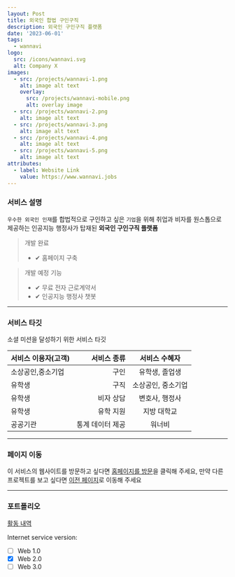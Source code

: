 ```yaml
---
layout: Post
title: 외국인 합법 구인구직
description: 외국인 구인구직 플랫폼
date: '2023-06-01'
tags:
  - wannavi
logo:
  src: /icons/wannavi.svg
  alt: Company X
images:
  - src: /projects/wannavi-1.png
    alt: image alt text
    overlay:
      src: /projects/wannavi-mobile.png
      alt: overlay image
  - src: /projects/wannavi-2.png
    alt: image alt text
  - src: /projects/wannavi-3.png
    alt: image alt text
  - src: /projects/wannavi-4.png
    alt: image alt text
  - src: /projects/wannavi-5.png
    alt: image alt text
attributes:
  - label: Website Link
    value: https://www.wannavi.jobs
---
```


### 서비스 설명

`우수한 외국인 인재`를 합법적으로 구인하고 싶은 `기업`을 위해 취업과 
비자를 원스톱으로 제공하는 인공지능 행정사가 탑재된 **외국인 구인구직 플랫폼**

> 개발 완료
> - ✔ 홈페이지 구축

> 개발 예정 기능
> - ✔ 무료 전자 근로계약서
> - ✔ 인공지능 행정사 챗봇

---

### 서비스 타깃

소셜 미션을 달성하기 위한 서비스 타깃

|서비스 이용자(고객) |서비스 종류  | 서비스 수혜자|
|:--- | ---: | :---:|
|소상공인,중소기업|구인|유학생, 졸업생|
|유학생|구직|소상공인, 중소기업|
|유학생|비자 상담|변호사, 행정사|
|유학생|유학 지원|지방 대학교|
|공공기관|통계 데이터 제공|워너비|

---

### 페이지 이동

이 서비스의 웹사이트를 방문하고 싶다면 [홈페이지를 방문](https://www.wannavi.jobs)을 클릭해 주세요, 만약 다른 프로젝트를 보고 싶다면 [이전 페이지](../projects)로 이동해 주세요

---

### 포트폴리오

[활동 내역](../tags/wannavi)

Internet service version:

- [ ] Web 1.0
- [x] Web 2.0
- [ ] Web 3.0